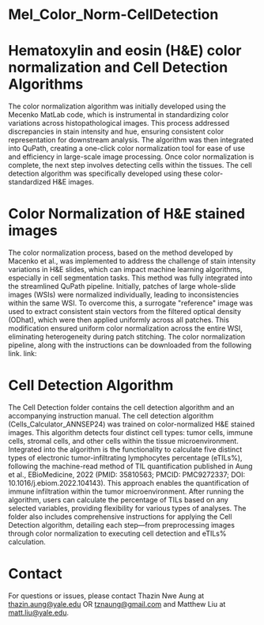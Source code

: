 # Mel_Color_Norm-CellDetection
# Hematoxylin and eosin (H&E) color normalization and Cell Detection Algorithms 
The color normalization algorithm was initially developed using the Mecenko MatLab code, which is instrumental in standardizing color variations across histopathological images. This process addressed discrepancies in stain intensity and hue, ensuring consistent color representation for downstream analysis. The algorithm was then integrated into QuPath, creating a one-click color normalization tool for ease of use and efficiency in large-scale image processing. Once color normalization is complete, the next step involves detecting cells within the tissues. The cell detection algorithm was specifically developed using these color-standardized H&E images.
# Color Normalization of H&E stained images
The color normalization process, based on the method developed by Macenko et al., was implemented to address the challenge of stain intensity variations in H&E slides, which can impact machine learning algorithms, especially in cell segmentation tasks. This method was fully integrated into the streamlined QuPath pipeline. Initially, patches of large whole-slide images (WSIs) were normalized individually, leading to inconsistencies within the same WSI. To overcome this, a surrogate "reference" image was used to extract consistent stain vectors from the filtered optical density (ODhat), which were then applied uniformly across all patches. This modification ensured uniform color normalization across the entire WSI, eliminating heterogeneity during patch stitching. The color normalization pipeline, along with the instructions can be downloaded from the following link. 
link: 
# Cell Detection Algorithm
The Cell Detection folder contains the cell detection algorithm and an accompanying instruction manual. The cell detection algorithm (Cells_Calculator_ANNSEP24) was trained on color-normalized H&E stained images. This algorithm detects four distinct cell types: tumor cells, immune cells, stromal cells, and other cells within the tissue microenvironment. Integrated into the algorithm is the functionality to calculate five distinct types of electronic tumor-infiltrating lymphocytes percentage (eTILs%), following the machine-read method of TIL quantification published in Aung et al., EBioMedicine, 2022 (PMID: 35810563; PMCID: PMC9272337; DOI: 10.1016/j.ebiom.2022.104143). This approach enables the quantification of immune infiltration within the tumor microenvironment. After running the algorithm, users can calculate the percentage of TILs based on any selected variables, providing flexibility for various types of analyses. The folder also includes comprehensive instructions for applying the Cell Detection algorithm, detailing each step—from preprocessing images through color normalization to executing cell detection and eTILs% calculation. 
# Contact 
For questions or issues, please contact Thazin Nwe Aung at thazin.aung@yale.edu OR tznaung@gmail.com and Matthew Liu at matt.liu@yale.edu.
